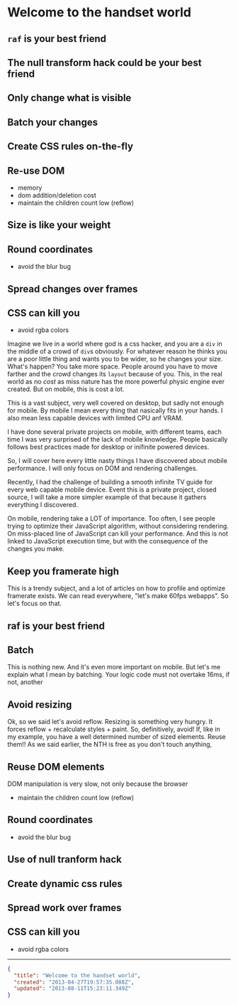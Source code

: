 # Welcome to the handset world

## `raf` is your best friend
## The null transform hack could be your best friend
## Only change what is visible
## Batch your changes
## Create CSS rules on-the-fly
## Re-use DOM
- memory
- dom addition/deletion cost
- maintain the children count low (reflow)
## Size is like your weight
## Round coordinates
- avoid the blur bug
## Spread changes over frames
## CSS can kill you
- avoid rgba colors

Imagine we live in a world where god is a css hacker, and you are a `div` in the middle of a crowd of `div`s obviously. For whatever reason he thinks you are a poor little thing and wants you to be wider, so he changes your size. What's happen? You take more space. People around you have to move farther and the crowd changes its `layout` because of you. This, in the real world as no *cost* as miss nature has the more powerful physic engine ever created. But on mobile, this is cost a lot.


This is a vast subject, very well covered on desktop, but sadly not enough for mobile. By mobile I mean every thing that nasically fits in your hands. I also mean less capable devices with limited CPU anf VRAM.

I have done several private projects on mobile, with different teams, each time I was very surprised of the lack of mobile knowledge. People basically follows best practices made for desktop or inifinite powered devices.

So, I will cover here every little nasty things I have discovered about mobile performance. I will only focus on DOM and rendering challenges.

Recently, I had the challenge of building a smooth infinite TV guide for every web capable mobile device. Event this is a private project, closed source, I will take a more simpler example of that because it gathers everything I discovered.

On mobile, rendering take a LOT of importance. Too often, I see people trying to optimize their JavaScript algorithm, without considering rendering.
On miss-placed line of JavaScript can kill your performance. And this is not linked to JavaScript execution time, but with the consequence of the changes you make.

## Keep you framerate high

This is a trendy subject, and a lot of articles on how to profile and optimize framerate exists. We can read everywhere, "let's make 60fps webapps". So let's focus on that.

## raf is your best friend


## Batch

This is nothing new. And it's even more important on mobile. But let's me explain what I mean by batching.
Your logic code must not overtake 16ms, if not, another

## Avoid resizing

Ok, so we said let's avoid reflow. Resizing is something very hungry. It forces reflow + recalculate styles + paint. So, definitively, avoid!
If, like in my example, you have a well determined number of sized elements. Reuse them!! As we said earlier, the NTH is free as you don't touch anything, 

## Reuse DOM elements

DOM manipulation is very slow, not only because the browser

 - maintain the children count low (reflow)
## Round coordinates
 - avoid the blur bug
## Use of null tranform hack
## Create dynamic css rules
## Spread work over frames
## CSS can kill you
 - avoid rgba colors

---
```json
{
  "title": "Welcome to the handset world",
  "created": "2013-04-27T19:57:35.088Z",
  "updated": "2013-08-11T15:23:11.349Z"
}
```
